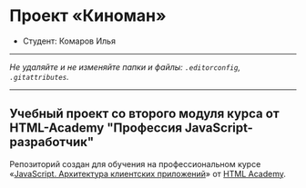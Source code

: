 # Проект «Киноман»

* Студент: Комаров Илья

---

_Не удаляйте и не изменяйте папки и файлы:_
_`.editorconfig`, `.gitattributes`._

---
Учебный проект со второго модуля курса от HTML-Academy "Профессия JavaScript-разработчик"
---


Репозиторий создан для обучения на профессиональном курсе «[JavaScript. Архитектура клиентских приложений](https://htmlacademy.ru/intensive/ecmascript)» от [HTML Academy](https://htmlacademy.ru).
